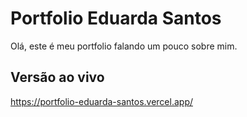 # Portfolio Eduarda Santos
Olá, este é meu portfolio falando um pouco sobre mim.
## Versão ao vivo
https://portfolio-eduarda-santos.vercel.app/
